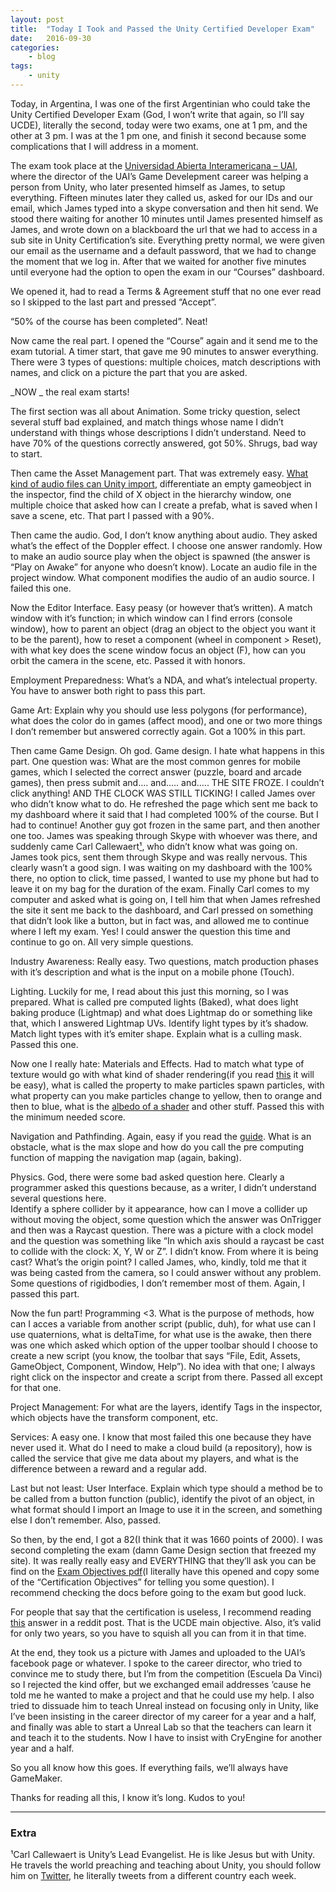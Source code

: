 ```yaml
---
layout: post
title:  "Today I Took and Passed the Unity Certified Developer Exam"
date:   2016-09-30
categories: 
    - blog
tags:
    - unity
---
```

Today, in Argentina, I was one of the first Argentinian who could take the Unity Certified Developer Exam (God, I won’t write that again, so I’ll say UCDE), literally the second, today were two exams, one at 1 pm, and the other at 3 pm. I was at the 1 pm one, and finish it second because some complications that I will address in a moment.

The exam took place at the [Universidad Abierta Interamericana – UAI](http://www.uai.edu.ar/), where the director of the UAI’s Game Develepment career was helping a person from Unity, who later presented himself as James, to setup everything. Fifteen minutes later they called us, asked for our IDs and our email, which James typed into a skype conversation and then hit send. We stood there waiting for another 10 minutes until James presented himself as James, and wrote down on a blackboard the url that we had to access in a sub site in Unity Certification’s site. Everything pretty normal, we were given our email as the username and a default password, that we had to change the moment that we log in. After that we waited for another five minutes until everyone had the option to open the exam in our “Courses” dashboard.

We opened it, had to read a Terms & Agreement stuff that no one ever read so I skipped to the last part and pressed “Accept”.

“50% of the course has been completed”. Neat!

Now came the real part. I opened the “Course” again and it send me to the exam tutorial. A timer start, that gave me 90 minutes to answer everything. There were 3 types of questions: multiple choices, match descriptions with names, and click on a picture the part that you are asked.

_NOW _ the real exam starts!

The first section was all about Animation. Some tricky question, select several stuff bad explained, and match things whose name I didn’t understand with things whose descriptions I didn’t understand. Need to have 70% of the questions correctly answered, got 50%. Shrugs, bad way to start.

Then came the Asset Management part. That was extremely easy. [What kind of audio files can Unity import](https://docs.unity3d.com/Manual/AudioFiles.html), differentiate an empty gameobject in the inspector, find the child of X object in the hierarchy window, one multiple choice that asked how can I create a prefab, what is saved when I save a scene, etc. That part I passed with a 90%.

Then came the audio. God, I don’t know anything about audio. They asked what’s the effect of the Doppler effect. I choose one answer randomly. How to make an audio source play when the object is spawned (the answer is “Play on Awake” for anyone who doesn’t know). Locate an audio file in the project window. What component modifies the audio of an audio source. I failed this one.

Now the Editor Interface. Easy peasy (or however that’s written). A match window with it’s function; in which window can I find errors (console window), how to parent an object (drag an object to the object you want it to be the parent), how to reset a component (wheel in component &gt; Reset), with what key does the scene window focus an object (F), how can you orbit the camera in the scene, etc. Passed it with honors.

Employment Preparedness: What’s a NDA, and what’s intelectual property. You have to answer both right to pass this part.

Game Art: Explain why you should use less polygons (for performance), what does the color do in games (affect mood), and one or two more things I don’t remember but answered correctly again. Got a 100% in this part.

Then came Game Design. Oh god. Game design. I hate what happens in this part. One question was: What are the most common genres for mobile games, which I selected the correct answer (puzzle, board and arcade games), then press submit and…. and….. and….. THE SITE FROZE. I couldn’t click anything! AND THE CLOCK WAS STILL TICKING! I called James over who didn’t know what to do. He refreshed the page which sent me back to my dashboard where it said that I had completed 100% of the course. But I had to continue! Another guy got frozen in the same part, and then another one too. James was speaking through Skype with whoever was there, and suddenly came Carl Callewaert[¹](#extra), who didn’t know what was going on. James took pics, sent them through Skype and was really nervous. This clearly wasn’t a good sign. I was waiting on my dashboard with the 100% there, no option to click, time passed, I wanted to use my phone but had to leave it on my bag for the duration of the exam. Finally Carl comes to my computer and asked what is going on, I tell him that when James refreshed the site it sent me back to the dashboard, and Carl pressed on something that didn’t look like a button, but in fact was, and allowed me to continue where I left my exam. Yes! I could answer the question this time and continue to go on. All very simple questions.

Industry Awareness: Really easy. Two questions, match production phases with it’s description and what is the input on a mobile phone (Touch).

Lighting. Luckily for me, I read about this just this morning, so I was prepared. What is called pre computed lights (Baked), what does light baking produce (Lightmap) and what does Lightmap do or something like that, which I answered Lightmap UVs. Identify light types by it’s shadow. Match light types with it’s emiter shape. Explain what is a culling mask. Passed this one.

Now one I really hate: Materials and Effects. Had to match what type of texture would go with what kind of shader rendering(if you read [this](https://docs.unity3d.com/Manual/StandardShaderMaterialParameterRenderingMode.html) it will be easy), what is called the property to make particles spawn particles, with what property can you make particles change to yellow, then to orange and then to blue, what is the [albedo of a shader](https://docs.unity3d.com/Manual/StandardShaderMaterialParameterAlbedoColor.html) and other stuff. Passed this with the minimum needed score.

Navigation and Pathfinding. Again, easy if you read the [guide](https://docs.unity3d.com/Manual/class-NavMeshAgent.html). What is an obstacle, what is the max slope and how do you call the pre computing function of mapping the navigation map (again, baking).

Physics. God, there were some bad asked question here. Clearly a programmer asked this questions because, as a writer, I didn’t understand several questions here.  
Identify a sphere collider by it appearance, how can I move a collider up without moving the object, some question which the answer was OnTrigger and then was a Raycast question. There was a picture with a clock model and the question was something like “In which axis should a raycast be cast to collide with the clock: X, Y, W or Z”. I didn’t know. From where it is being cast? What’s the origin point? I called James, who, kindly, told me that it was being casted from the camera, so I could answer without any problem.  
Some questions of rigidbodies, I don’t remember most of them. Again, I passed this part.

Now the fun part! Programming &lt;3. What is the purpose of methods, how can I acces a variable from another script (public, duh), for what use can I use quaternions, what is deltaTime, for what use is the awake, then there was one which asked which option of the upper toolbar should I choose to create a new script (you know, the toolbar that says “File, Edit, Assets, GameObject, Component, Window, Help”). No idea with that one; I always right click on the inspector and create a script from there. Passed all except for that one.

Project Management: For what are the layers, identify Tags in the inspector, which objects have the transform component, etc.

Services: A easy one. I know that most failed this one because they have never used it. What do I need to make a cloud build (a repository), how is called the service that give me data about my players, and what is the difference between a reward and a regular add.

Last but not least: User Interface. Explain which type should a method be to be called from a button function (public), identify the pivot of an object, in what format should I import an Image to use it in the screen, and something else I don’t remember. Also, passed.

 

So then, by the end, I got a 82(I think that it was 1660 points of 2000). I was second completing the exam (damn Game Design section that freezed my site). It was really really easy and EVERYTHING that they’ll ask you can be find on the [Exam Objectives pdf](https://certification.unity.com/themes/certification/docs/unity-certified-developer-exam-objectives.pdf)(I literally have this opened and copy some of the “Certification Objectives” for telling you some question). I recommend checking the docs before going to the exam but good luck.

For people that say that the certification is useless, I recommend reading [this](https://www.reddit.com/r/Unity3D/comments/4fp2x3/last_weekend_i_took_and_passed_the_unity/d2b12hw) answer in a reddit post. That is the UCDE main objective. Also, it’s valid for only two years, so you have to squish all you can from it in that time.

 

At the end, they took us a picture with James and uploaded to the UAI’s facebook page or whatever. I spoke to the career director, who tried to convince me to study there, but I’m from the competition (Escuela Da Vinci) so I rejected the kind offer, but we exchanged email addresses ’cause he told me he wanted to make a project and that he could use my help. I also tried to dissuade him to teach Unreal instead on focusing only in Unity, like I’ve been insisting in the career director of my career for a year and a half, and finally was able to start a Unreal Lab so that the teachers can learn it and teach it to the students. Now I have to insist with CryEngine for another year and a half.

So you all know how this goes. If everything fails, we’ll always have GameMaker.

Thanks for reading all this, I know it’s long. Kudos to you!

 

* * *

### Extra
¹Carl Callewaert is Unity’s Lead Evangelist. He is like Jesus but with Unity. He travels the world preaching and teaching about Unity, you should follow him on [Twitter](https://twitter.com/carlunity), he literally tweets from a different country each week.